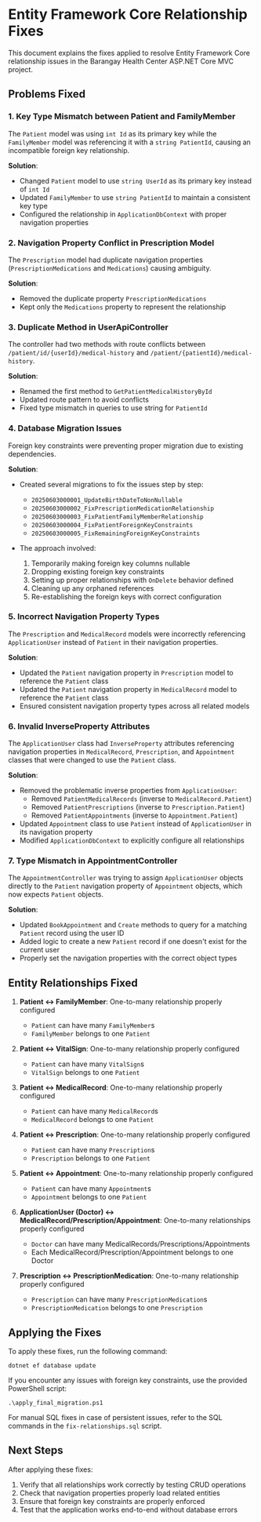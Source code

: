 # Entity Framework Core Relationship Fixes

This document explains the fixes applied to resolve Entity Framework Core relationship issues in the Barangay Health Center ASP.NET Core MVC project.

## Problems Fixed

### 1. Key Type Mismatch between Patient and FamilyMember

The `Patient` model was using `int Id` as its primary key while the `FamilyMember` model was referencing it with a `string PatientId`, causing an incompatible foreign key relationship.

**Solution**:
- Changed `Patient` model to use `string UserId` as its primary key instead of `int Id`
- Updated `FamilyMember` to use `string PatientId` to maintain a consistent key type
- Configured the relationship in `ApplicationDbContext` with proper navigation properties

### 2. Navigation Property Conflict in Prescription Model

The `Prescription` model had duplicate navigation properties (`PrescriptionMedications` and `Medications`) causing ambiguity.

**Solution**:
- Removed the duplicate property `PrescriptionMedications` 
- Kept only the `Medications` property to represent the relationship

### 3. Duplicate Method in UserApiController

The controller had two methods with route conflicts between `/patient/id/{userId}/medical-history` and `/patient/{patientId}/medical-history`.

**Solution**:
- Renamed the first method to `GetPatientMedicalHistoryById`
- Updated route pattern to avoid conflicts
- Fixed type mismatch in queries to use string for `PatientId`

### 4. Database Migration Issues

Foreign key constraints were preventing proper migration due to existing dependencies.

**Solution**:
- Created several migrations to fix the issues step by step:
  - `20250603000001_UpdateBirthDateToNonNullable`
  - `20250603000002_FixPrescriptionMedicationRelationship` 
  - `20250603000003_FixPatientFamilyMemberRelationship`
  - `20250603000004_FixPatientForeignKeyConstraints`
  - `20250603000005_FixRemainingForeignKeyConstraints`

- The approach involved:
  1. Temporarily making foreign key columns nullable
  2. Dropping existing foreign key constraints
  3. Setting up proper relationships with `OnDelete` behavior defined
  4. Cleaning up any orphaned references
  5. Re-establishing the foreign keys with correct configuration

### 5. Incorrect Navigation Property Types

The `Prescription` and `MedicalRecord` models were incorrectly referencing `ApplicationUser` instead of `Patient` in their navigation properties.

**Solution**:
- Updated the `Patient` navigation property in `Prescription` model to reference the `Patient` class
- Updated the `Patient` navigation property in `MedicalRecord` model to reference the `Patient` class
- Ensured consistent navigation property types across all related models

### 6. Invalid InverseProperty Attributes

The `ApplicationUser` class had `InverseProperty` attributes referencing navigation properties in `MedicalRecord`, `Prescription`, and `Appointment` classes that were changed to use the `Patient` class.

**Solution**:
- Removed the problematic inverse properties from `ApplicationUser`:
  - Removed `PatientMedicalRecords` (inverse to `MedicalRecord.Patient`)
  - Removed `PatientPrescriptions` (inverse to `Prescription.Patient`)
  - Removed `PatientAppointments` (inverse to `Appointment.Patient`)
- Updated `Appointment` class to use `Patient` instead of `ApplicationUser` in its navigation property
- Modified `ApplicationDbContext` to explicitly configure all relationships

### 7. Type Mismatch in AppointmentController

The `AppointmentController` was trying to assign `ApplicationUser` objects directly to the `Patient` navigation property of `Appointment` objects, which now expects `Patient` objects.

**Solution**:
- Updated `BookAppointment` and `Create` methods to query for a matching `Patient` record using the user ID
- Added logic to create a new `Patient` record if one doesn't exist for the current user
- Properly set the navigation properties with the correct object types

## Entity Relationships Fixed

1. **Patient ↔ FamilyMember**: One-to-many relationship properly configured
   - `Patient` can have many `FamilyMember`s
   - `FamilyMember` belongs to one `Patient`

2. **Patient ↔ VitalSign**: One-to-many relationship properly configured
   - `Patient` can have many `VitalSign`s
   - `VitalSign` belongs to one `Patient`

3. **Patient ↔ MedicalRecord**: One-to-many relationship properly configured
   - `Patient` can have many `MedicalRecord`s
   - `MedicalRecord` belongs to one `Patient`

4. **Patient ↔ Prescription**: One-to-many relationship properly configured
   - `Patient` can have many `Prescription`s
   - `Prescription` belongs to one `Patient`

5. **Patient ↔ Appointment**: One-to-many relationship properly configured
   - `Patient` can have many `Appointment`s
   - `Appointment` belongs to one `Patient`

6. **ApplicationUser (Doctor) ↔ MedicalRecord/Prescription/Appointment**: One-to-many relationships properly configured
   - `Doctor` can have many MedicalRecords/Prescriptions/Appointments
   - Each MedicalRecord/Prescription/Appointment belongs to one Doctor

7. **Prescription ↔ PrescriptionMedication**: One-to-many relationship properly configured
   - `Prescription` can have many `PrescriptionMedication`s
   - `PrescriptionMedication` belongs to one `Prescription`

## Applying the Fixes

To apply these fixes, run the following command:

```
dotnet ef database update
```

If you encounter any issues with foreign key constraints, use the provided PowerShell script:

```
.\apply_final_migration.ps1
```

For manual SQL fixes in case of persistent issues, refer to the SQL commands in the `fix-relationships.sql` script.

## Next Steps

After applying these fixes:

1. Verify that all relationships work correctly by testing CRUD operations
2. Check that navigation properties properly load related entities
3. Ensure that foreign key constraints are properly enforced
4. Test that the application works end-to-end without database errors 